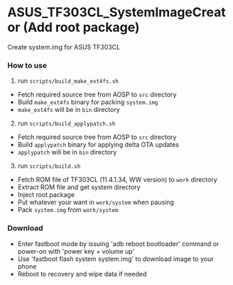 ASUS_TF303CL_SystemImageCreator (Add root package)
=========================

Create system.img for ASUS TF303CL

### How to use

1. run `scripts/build_make_ext4fs.sh`
  - Fetch required source tree from AOSP to `src` directory
  - Build `make_ext4fs` binary for packing `system.img`
  - `make_ext4fs` will be in `bin` directory

2. run `scripts/build_applypatch.sh`
  - Fetch required source tree from AOSP to `src` directory
  - Build `applypatch` binary for applying delta OTA updates
  - `applypatch` will be in `bin` directory

3. run `scripts/build.sh`
  - Fetch ROM file of TF303CL (11.4.1.34, WW version) to `work` directory
  - Extract ROM file and get system directory
  - Inject root package
  - Put whatever your want in `work/system` when pausing
  - Pack `system.img` from `work/system`

### Download

 * Enter fastboot mode by issuing 'adb reboot bootloader' command or power-on with 'power key + volume up'
 * Use 'fastboot flash system system.img' to download image to your phone
 * Reboot to recovery and wipe data if needed

